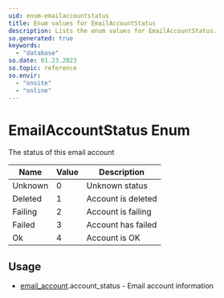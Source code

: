 ```yaml
---
uid: enum-emailaccountstatus
title: Enum values for EmailAccountStatus
description: Lists the enum values for EmailAccountStatus.
so.generated: true
keywords:
  - "database"
so.date: 01.23.2023
so.topic: reference
so.envir:
  - "onsite"
  - "online"
---
```


# EmailAccountStatus Enum

The status of this email account

| Name | Value | Description |
|------|-------|-------------|
|Unknown|0|Unknown status|
|Deleted|1|Account is deleted|
|Failing|2|Account is failing|
|Failed|3|Account has failed|
|Ok|4|Account is OK|

## Usage

* [email_account](../email-account.md).account_status - Email account information
